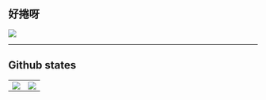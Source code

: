 ## 好捲呀
<a>
    <img src="https://www.google.com/url?sa=i&url=https%3A%2F%2Fudn.com%2Fnews%2Fstory%2F123699%2F7383142&psig=AOvVaw2h78j-Jq9wtc9YJPXBV9XI&ust=1692893800772000&source=images&cd=vfe&opi=89978449&ved=0CBEQjRxqFwoTCIDl3_-W84ADFQAAAAAdAAAAABAE">
</a>
<hr>


## Github states
<table>
    <tr>
        <td>
            <img  src="https://github-readme-stats.vercel.app/api?username=Zhang-RenWen&show_icons=true&theme=transparent">
        </td>
        <td>
            <img src="https://github-readme-stats.vercel.app/api/top-langs/?username=Zhang-RenWen&theme=transparent&layout=compact">
        </td>
    <tr>
</table>
